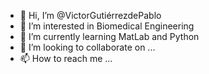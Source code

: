 - 👋 Hi, I’m @VictorGutiérrezdePablo
- 👀 I’m interested in Biomedical Engineering
- 🌱 I’m currently learning MatLab and Python
- 💞️ I’m looking to collaborate on ...
- 📫 How to reach me ...

<!---
VictorGDP/VictorGDP is a ✨ special ✨ repository because its `README.md` (this file) appears on your GitHub profile.
You can click the Preview link to take a look at your changes.
--->

